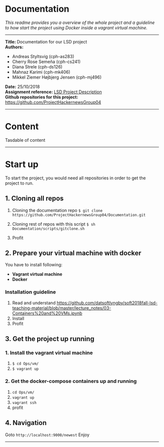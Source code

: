 # Documentation
*This readme provides you a overview of the whole project and a guideline to how start the project using Docker inside a vagrant virtual machine.* 


***
<b>Title: </b> Documentation for our LSD project <br>
<b>Authors:</b> 
- Andreas Styltsvig (cph-as283)
- Cherry Rose Semeña (cph-cs241)
- Diana Strele (cph-ds126)
- Mahnaz Karimi (cph-mk406)
- Mikkel Ziemer Højbjerg Jensen (cph-mj496)

<b>Date:</b> 25/10/2018<br>
<b>Assignment reference: </b> [LSD Project Description](https://github.com/datsoftlyngby/soft2018fall-lsd-teaching-material/blob/master/assignments/01-HN%20Clone%20Task%20Description.ipynb)<br>
<b>Github repositories for this project: </b> https://github.com/ProjectHackernewsGroup04
***


# Content

Tasdable of content

---

# Start up

To start the project, you would need all repositories in order to get the project to run.

## 1. Cloning all repos

1. Cloning the documentation repo
`$ git clone https://github.com/ProjectHackernewsGroup04/Documentation.git`

2. Cloning rest of repos with this script
`$ sh Documentation/scripts/gitclone.sh`

3. Profit

## 2. Prepare your virtual machine with docker

You have to install following:
* **Vagrant virtual machine**
* **Docker**

### Installation guideline

1. Read and understand
https://github.com/datsoftlyngby/soft2018fall-lsd-teaching-material/blob/master/lecture_notes/03-Containers%20and%20VMs.ipynb
2. Install 
3. Profit

## 3. Get the project up running

### 1. Install the vagrant virtual machine
1. `$ cd Ops/vm/`
2. `$ vagrant up`

### 2. Get the docker-compose containers up and running
1. `cd Ops/vm/`
2. `vagrant up`
3. `vagrant ssh`
4. profit

## 4. Navigation

Goto `http://localhost:9000/newest`
Enjoy

		
---
